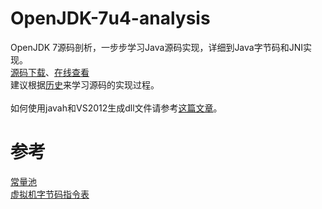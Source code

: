OpenJDK-7u4-analysis
===================

OpenJDK 7源码剖析，一步步学习Java源码实现，详细到Java字节码和JNI实现。<br />
[源码下载](http://dl.vmall.com/c0qotl431t)、[在线查看](http://hg.openjdk.java.net/jdk7/jdk7/jdk/file/cf44386c8fe3/src/share/classes/java)<br />
建议根据[历史](https://github.com/EndlessCheng/OpenJDK-7u4-analysis/commits/master/share)来学习源码的实现过程。<br />
<br />
如何使用javah和VS2012生成dll文件请参考[这篇文章](http://endlesscheng.github.io/2014/06/21/notes-on-java-and-c-programming-jni-blended-learning/)。<br />

参考
===================
[常量池](http://baike.baidu.com/view/8680346.htm)<br />
[虚拟机字节码指令表](http://docs.oracle.com/javase/specs/jvms/se7/html/jvms-6.html#jvms-6.5)<br />

